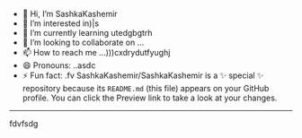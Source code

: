 - 👋 Hi, I’m SashkaKashemir
- 👀 I’m interested in)|s
- 🌱 I’m currently learning utedgbgtrh
- 💞️ I’m looking to collaborate on ...
- 📫 How to reach me ...)))cxdrydutfyughj
- 😄 Pronouns: ..asdc
- ⚡ Fun fact: .fv
SashkaKashemir/SashkaKashemir is a ✨ special ✨ repository because its `README.md` (this file) appears on your GitHub profile.
You can click the Preview link to take a look at your changes.
---
fdvfsdg
